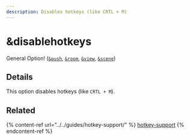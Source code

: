 ```yaml
---
description: Disables hotkeys (like CRTL + M)
---
```


# \&disablehotkeys

General Option! ([`&push`](../../source-settings/push.md), [`&room`](../../general-settings/room.md), [`&view`](../view-parameters/view.md), [`&scene`](../view-parameters/scene.md))

## Details

This option disables hotkeys (like `CRTL + M`).

## Related

{% content-ref url="../../guides/hotkey-support/" %}
[hotkey-support](../../guides/hotkey-support/)
{% endcontent-ref %}
